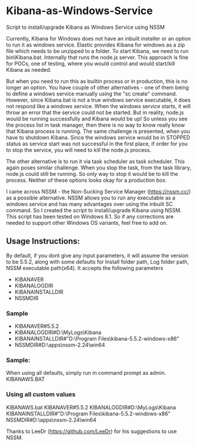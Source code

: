 # Kibana-as-Windows-Service
Script to install/upgrade Kibana as Windows Service using NSSM

Currently, Kibana for Windows does not have an inbuilt installer or an option to run it as windows service. Elastic provides Kibana for windows as a zip file which needs to be unzipped to a folder. To start Kibana, we need to run bin\Kibana.bat. Internally that runs the node.js server. This approach is fine for POCs, one of testing, where you would control and would start/kill Kibana as needed.

But when you need to run this as builtin process or in production, this is no longer an option. You have couple of other alternatives - one of them being to define a windows service manually using the "sc create" command. However, since Kibana.bat is not a true windows service executable, it does not respond like a windows service. When the windows service starts, it will throw an error that the service could not be started. But in reality, node.js would be running successfully and Kibana would be up! So unless you see the process list in task manager, then there is no way to know really know that Kibana process is running. The same challenge is presented, when you have to shutdown Kibana. Since the windows service would be in STOPPED status as service start was not successful in the first place, if order for you to stop the service, you will need to kill the node.js process.

The other alternative is to run it via task scheduler as task scheduler. This again poses similar challenge. When you stop the task, from the task library, node.js could still be running. So only way to stop it would be to kill the process. Neither of these options looks okay for a production box.

I came across NSSM - the Non-Sucking Service Manager (https://nssm.cc/) as a possible alternative. NSSM allows you to run any executable as a windows service and has many advantages over using the inbuilt SC command. So I created the script to install/upgrade Kibana using NSSM. This script has been tested on Windows 8.1. So if any corrections are needed to support other Windows OS variants, feel free to add on.

## Usage Instructions:

By default, if you dont give any input parameters, it will assume the version to be 5.5.2, along with some defaults for Install folder path, Log folder path, NSSM executable path(x64). It accepts the following parameters

- KIBANAVER
- KIBANALOGDIR
- KIBANAINSTALLDIR
- NSSMDIR

### Sample
- KIBANAVER#5.5.2
- KIBANALOGDIR#D:\MyLogs\Kibana
- KIBANAINSTALLDIR#"D:\Program Files\kibana-5.5.2-windows-x86"
- NSSMDIR#D:\apps\nssm-2.24\win64

### Sample:
When using all defaults, simply run in command prompt as admin.
KIBANAWS.BAT

### Using all custom values
KIBANAWS.bat KIBANAVER#5.5.2 KIBANALOGDIR#D:\MyLogs\Kibana KIBANAINSTALLDIR#"D:\Program Files\kibana-5.5.2-windows-x86" NSSMDIR#D:\apps\nssm-2.24\win64

Thanks to LeeDr (https://github.com/LeeDr) for his suggestions to use NSSM.
